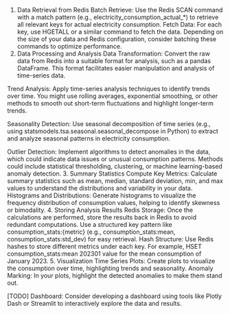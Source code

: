1. Data Retrieval from Redis
Batch Retrieve: Use the Redis SCAN command with a match pattern (e.g., electricity_consumption_actual_*) to retrieve all relevant keys for actual electricity consumption.
Fetch Data: For each key, use HGETALL or a similar command to fetch the data. Depending on the size of your data and Redis configuration, consider batching these commands to optimize performance.
2. Data Processing and Analysis
Data Transformation: Convert the raw data from Redis into a suitable format for analysis, such as a pandas DataFrame. This format facilitates easier manipulation and analysis of time-series data.

Trend Analysis: Apply time-series analysis techniques to identify trends over time. You might use rolling averages, exponential smoothing, or other methods to smooth out short-term fluctuations and highlight longer-term trends.

Seasonality Detection: Use seasonal decomposition of time series (e.g., using statsmodels.tsa.seasonal.seasonal_decompose in Python) to extract and analyze seasonal patterns in electricity consumption.

Outlier Detection: Implement algorithms to detect anomalies in the data, which could indicate data issues or unusual consumption patterns. Methods could include statistical thresholding, clustering, or machine learning-based anomaly detection.
3. Summary Statistics
Compute Key Metrics: Calculate summary statistics such as mean, median, standard deviation, min, and max values to understand the distributions and variability in your data.
Histograms and Distributions: Generate histograms to visualize the frequency distribution of consumption values, helping to identify skewness or bimodality.
4. Storing Analysis Results
Redis Storage: Once the calculations are performed, store the results back in Redis to avoid redundant computations. Use a structured key pattern like consumption_stats:{metric} (e.g., consumption_stats:mean, consumption_stats:std_dev) for easy retrieval.
Hash Structure: Use Redis hashes to store different metrics under each key. For example, HSET consumption_stats:mean 202301 value for the mean consumption of January 2023.
5. Visualization
Time Series Plots: Create plots to visualize the consumption over time, highlighting trends and seasonality.
Anomaly Marking: In your plots, highlight the detected anomalies to make them stand out.

[TODO] Dashboard: Consider developing a dashboard using tools like Plotly Dash or Streamlit to interactively explore the data and results.
